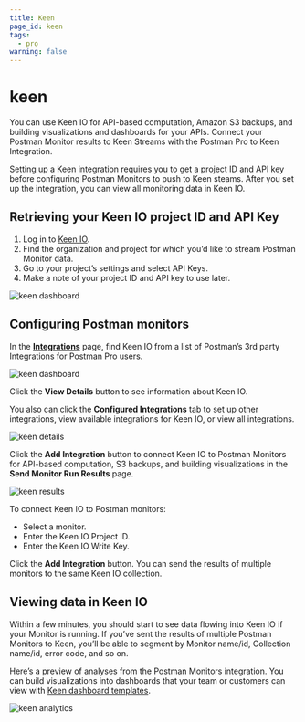```yaml
---
title: Keen
page_id: keen
tags:
  - pro
warning: false
---
```


# keen

You can use Keen IO for API-based computation, Amazon S3 backups, and building visualizations and dashboards for your APIs. Connect your Postman Monitor results to Keen Streams with the Postman Pro to Keen Integration.

Setting up a Keen integration requires you to get a project ID and API key before configuring Postman Monitors to push to Keen steams. After you set up the integration, you can view all monitoring data in Keen IO.

## Retrieving your Keen IO project ID and API Key

1. Log in to [Keen IO](https://keen.io/home/).
2. Find the organization and project for which you’d like to stream Postman Monitor data.
3. Go to your project’s settings and select API Keys.
4. Make a note of your project ID and API key to use later.

![keen dashboard](https://s3.amazonaws.com/postman-static-getpostman-com/postman-docs/59119661.jpg)

## Configuring Postman monitors

In the [**Integrations**](https://go.postman.co/workspaces) page, find Keen IO from a list of Postman’s 3rd party Integrations for Postman Pro users.

![keen dashboard](https://s3.amazonaws.com/postman-static-getpostman-com/postman-docs/integrations_keen1.png)

Click the **View Details** button to see information about Keen IO.

You also can click the **Configured Integrations** tab to set up other integrations, view available integrations for Keen IO, or view all integrations.

![keen details](https://s3.amazonaws.com/postman-static-getpostman-com/postman-docs/WS-integrations_Keen_details2.png)

Click the **Add Integration** button to connect Keen IO to Postman Monitors for API-based computation, S3 backups, and building visualizations in the **Send Monitor Run Results** page.

![keen results](https://s3.amazonaws.com/postman-static-getpostman-com/postman-docs/WS-integrations-keen-sendMonRun.png)

To connect Keen IO to Postman monitors:

* Select a monitor.
* Enter the Keen IO Project ID.
* Enter the Keen IO Write Key.

Click the **Add Integration** button. You can send the results of multiple monitors to the same Keen IO collection.

## Viewing data in Keen IO

Within a few minutes, you should start to see data flowing into Keen IO if your Monitor is running. If you’ve sent the results of multiple Postman Monitors to Keen, you’ll be able to segment by Monitor name/id, Collection name/id, error code, and so on.

Here’s a preview of analyses from the Postman Monitors integration. You can build visualizations into dashboards that your team or customers can view with [Keen dashboard templates](https://keen.io/docs/visualize/how-to-create-a-dashboard/).

![keen analytics](https://s3.amazonaws.com/postman-static-getpostman-com/postman-docs/keen_dashboard.png)

